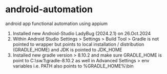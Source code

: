 # android-automation
android app functional automation using appium

1. Installed new Android-Studio LadyBug (2024.2.1) on 26.Oct.2024
2. Within Android Studio Settings > Settings > Build Tool > Gradle is not pointed to wrapper but points to local installation / distribution (GRADLE_HOME) and JDK is pointed to JDK_HOME
3. Installed new gradle version > 8.10.2 and make sure GRADLE_HOME is point to C:\sw.1\gradle-8.10.2 as well in Advanced Settings > env variables i.e. PATH also points to %GRADLE_HOME%\bin
